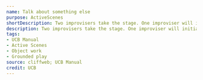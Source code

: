 ```yaml
---
name: Talk about something else
purpose: ActiveScenes
shortDescription: Two improvisers take the stage. One improviser will initiate with some sort of physical activity that caP.
description: Two improvisers take the stage. One improviser will initiate with some sort of physical activity that caP. be done continuously throughout the scene (sorting mail, washing dishes, having dinner, playing golf, setting up a campsite, etc.).
tags:
- UCB Manual
- Active Scenes
- Object work
- Grounded play
source: cliffweb; UCB Manual
credit: UCB
---
```


